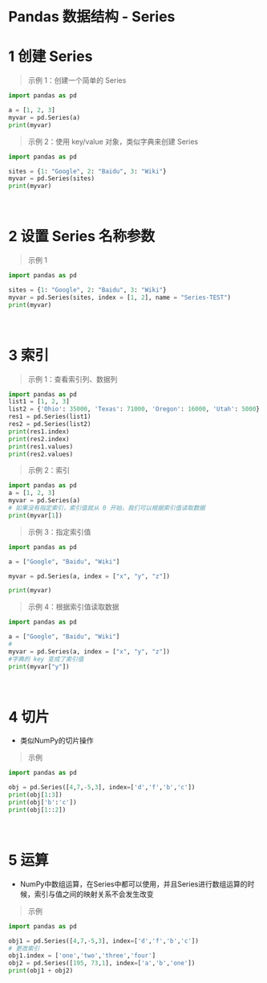 &emsp;
# Pandas 数据结构 - Series


# 1 创建 Series

>示例 1：创建一个简单的 Series
```python
import pandas as pd

a = [1, 2, 3]
myvar = pd.Series(a)
print(myvar)
```


>示例 2：使用 key/value 对象，类似字典来创建 Series
```python
import pandas as pd

sites = {1: "Google", 2: "Baidu", 3: "Wiki"}
myvar = pd.Series(sites)
print(myvar)
```

&emsp;
# 2 设置 Series 名称参数

>示例 1
```python
import pandas as pd

sites = {1: "Google", 2: "Baidu", 3: "Wiki"}
myvar = pd.Series(sites, index = [1, 2], name = "Series-TEST")
print(myvar)
```


&emsp;
# 3 索引

>示例 1：查看索引列、数据列
```python
import pandas as pd
list1 = [1, 2, 3]
list2 = {'Ohio': 35000, 'Texas': 71000, 'Oregon': 16000, 'Utah': 5000}
res1 = pd.Series(list1)
res2 = pd.Series(list2)
print(res1.index)
print(res2.index)
print(res1.values)
print(res2.values)
```

>示例 2：索引
```python
import pandas as pd
a = [1, 2, 3]
myvar = pd.Series(a)
# 如果没有指定索引，索引值就从 0 开始，我们可以根据索引值读取数据
print(myvar[1])
```


>示例 3：指定索引值
```python
import pandas as pd

a = ["Google", "Baidu", "Wiki"]

myvar = pd.Series(a, index = ["x", "y", "z"])

print(myvar)
```

>示例 4：根据索引值读取数据
```py
import pandas as pd

a = ["Google", "Baidu", "Wiki"]
# 
myvar = pd.Series(a, index = ["x", "y", "z"])
#字典的 key 变成了索引值
print(myvar["y"])
```

&emsp;
# 4 切片
- 类似NumPy的切片操作

>示例
```py
import pandas as pd

obj = pd.Series([4,7,-5,3], index=['d','f','b','c'])
print(obj[1:3])
print(obj['b':'c'])
print(obj[1::2])

```

&emsp;
# 5 运算
- NumPy中数组运算，在Series中都可以使用，并且Series进行数组运算的时候，索引与值之间的映射关系不会发生改变

>示例
```python
import pandas as pd

obj1 = pd.Series([4,7,-5,3], index=['d','f','b','c'])
# 更改索引
obj1.index = ['one','two','three','four']
obj2 = pd.Series([195, 73,1], index=['a','b','one'])
print(obj1 + obj2)
```


